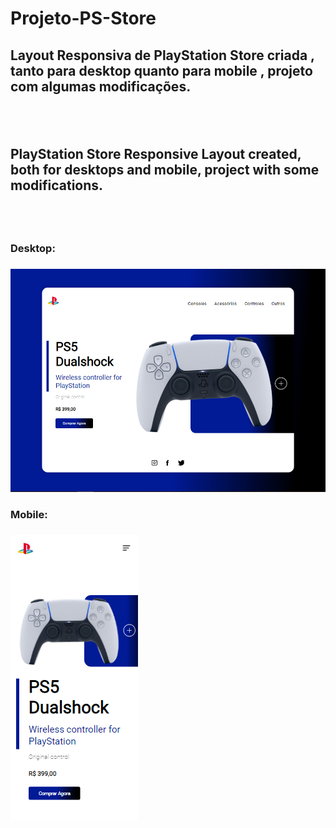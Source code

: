 # Projeto-PS-Store
<h2>Layout Responsiva de PlayStation Store criada , tanto para desktop quanto para mobile , projeto com algumas modificações.<h2/>
 <br>
<h2> PlayStation Store Responsive Layout created, both for desktops and mobile, project with some modifications.<h2/>
<br>
 <h3> Desktop: <h3/>
<img src="https://github.com/Mtrevejox08/ProjetoPSStore/blob/master/Img/Desktop-PS-Store%20(1).png">
   <br>
 <h3>Mobile:<h3/>
 <img src="https://github.com/Mtrevejox08/ProjetoPSStore/blob/master/Img/Mobile-PS-Store%20(2).png">
